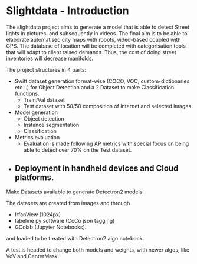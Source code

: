 # Slightdata - Introduction

The slightdata project aims to generate a model that is able to detect Street lights in pictures, and subsequently in videos. 
The final aim is to be able to elaborate automatised city maps with robots, video-based coupled with GPS. The database of location will be completed with categorisation tools that will adapt to client raised demands. 
Thus, the cost of doing street inventories will decrease manifolds. 

The project structures in 4 parts: 
- Swift dataset generation format-wise (COCO, VOC, custom-dictionaries etc...) for Object Detection and a 2 Dataset to make Classification functions. 
  - Train/Val dataset 
  - Test dataset with 50/50 composition of Internet and selected images
- Model generation
  - Object detection
  - Instance segmentation 
  - Classification
- Metrics evaluation
  - Evaluation is made following AP metrics with special focus on being able to detect over 70% on the Test dataset. 
- Deployment in handheld devices and Cloud platforms. 
  - 

Make Datasets available to generate Detectron2 models. 

The datasets are created from images and through 
- IrfanView (1024px)
- labelme py software (CoCo json tagging)
- GColab (Jupyter Notebooks).

and loaded to be treated with Detectron2 algo notebook. 

A test is headed to change both models and weights, with newer algos, like VoV and CenterMask. 

